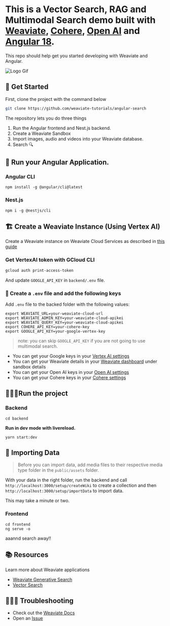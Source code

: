 # This is a Vector Search, RAG and Multimodal Search demo built with [Weaviate](https://weaviate.io/), [Cohere](https://cohere.com/), [Open AI](https://openai.com/en-GB/) and [Angular 18](https://angular.dev/).

This repo should help get you started developing with Weaviate and Angular.

![Logo Gif]()

## 🐥 Get Started

First, clone the project with the command below

```bash
git clone https://github.com/weaviate-tutorials/angular-search
```

The repository lets you do three things

1. Run the Angular frontend and Nest.js backend.
2. Create a Weaviate Sandbox
3. Import images, audio and videos into your Weaviate database.
4. Search 🔍

## 🚀 Run your Angular Application.

### Angular CLI

```
npm install -g @angular/cli@latest
```

### Nest.js

```
npm i -g @nestjs/cli
```

## 🏗️ Create a Weaviate Instance (Using Vertex AI)

Create a Weaviate instance on Weaviate Cloud Services as described in [this guide](https://weaviate.io/developers/weaviate/quickstart#step-2-create-an-instance)


### Get VertexAI token with GCloud CLI

```bash
gcloud auth print-access-token
```

And update `GOOGLE_API_KEY` in `backend/.env` file.


### 🦿 Create a `.env` file and add the following keys

Add `.env` file to the backed folder with the following values:

```
export WEAVIATE_URL=your-weaviate-cloud-url
export WEAVIATE_ADMIN_KEY=your-weaviate-cloud-apikei
export WEAVIATE_QUERY_KEY=your-weaviate-cloud-apikei
export COHERE_API_KEY=your-cohere-key
export GOOGLE_API_KEY=your-google-vertex-key
```

> note: you can skip `GOOGLE_API_KEY` if you are not going to use multimodal search.

- You can get your Google keys in your [Vertex AI settings](https://console.cloud.google.com/apis/credentials)
- You can get your Weaviate details in your [Weaviate dashboard](https://console.weaviate.cloud/dashboard) under sandbox details
- You can get your Open AI keys in your [Open AI settings](https://platform.openai.com/account/api-keys)
- You can get your Cohere keys in your [Cohere settings](https://dashboard.cohere.com/api-keys)

## 🏃🏽‍♂️Run the project

### Backend

```
cd backend
```

**Run in dev mode with livereload.**

```
yarn start:dev
```

## 📩 Importing Data
> Before you can import data, add media files to their respective media type folder in the `public/assets` folder. 

With your data in the right folder, run the backend and call `http://localhost:3000/setup/createWiki` to create a collection and then  `http://localhost:3000/setup/importData` to import data. 


This may take a minute or two.


### Frontend

```
cd frontend
ng serve -o
```

aaannd search away!!


## 📚 Resources
Learn more about Weaviate applications
- [Weaviate Generative Search](https://weaviate.io/developers/weaviate/modules/reader-generator-modules/generative-openai)
- [Vector Search](https://weaviate.io/developers/weaviate/search/similarity)
  
## 🤷🏾‍♂️ Troubleshooting
- Check out the [Weaviate Docs](https://weaviate.io/developers/weaviate)
- Open an [Issue](https://github.com/malgamves/vue-vector-search-demo/issues/new)
   




